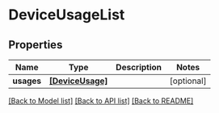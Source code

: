 # DeviceUsageList


## Properties
Name | Type | Description | Notes
------------ | ------------- | ------------- | -------------
**usages** | [**[DeviceUsage]**](DeviceUsage.md) |  | [optional] 

[[Back to Model list]](../README.md#documentation-for-models) [[Back to API list]](../README.md#documentation-for-api-endpoints) [[Back to README]](../README.md)


